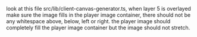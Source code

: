 look at this file src/lib/client-canvas-generator.ts, when layer 5 is overlayed make sure the image fills in the player image container, there should not be any whitespace above, below, left or right.  the player image should completely fill the player image container but the image should not stretch.
